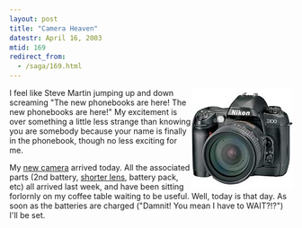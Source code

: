 ```yaml
---
layout: post
title: "Camera Heaven"
datestr: April 16, 2003
mtid: 169
redirect_from:
  - /saga/169.html
---
```

<img alt="Nikon D100 Picture" align="right" src="/pics/D100-small.jpeg" width="180" height="180" border="0" />

I feel like Steve Martin jumping up and down screaming "The new phonebooks are here!
The new phonebooks are here!"  My excitement is over something a little less strange
than knowing you are somebody because your name is finally in the phonebook, though
no less exciting for me.

My <a href="http://www.nikonusa.com/usa_product/product.jsp?cat=1&grp=2&productNr=25206">
new camera</a> arrived today.  All the associated parts (2nd battery,
<a href="http://www.nikonusa.com/usa_product/product.jsp?cat=1&grp=5&productNr=1923NCP">shorter
lens</a>, battery pack, etc) all arrived last week, and have been sitting forlornly on
my coffee table waiting to be useful.  Well, today is that day.  As soon as the
batteries are charged ("Damnit!  You mean I have to WAIT?!?") I'll be set.
